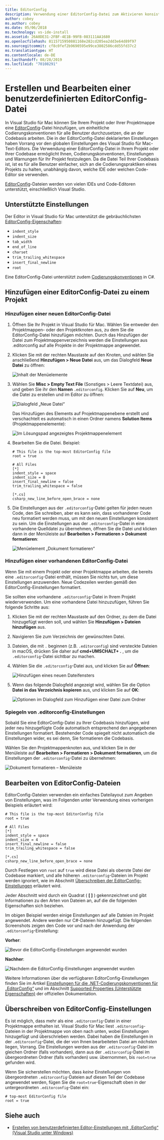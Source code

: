 ```yaml
---
title: EditorConfig
description: Verwendung einer EditorConfig-Datei zum Aktivieren konsistenter Codierungskonventionen für Projekte in Visual Studio für Mac.
author: cobey
ms.author: cobey
ms.date: 05/06/2018
ms.technology: vs-ide-install
ms.assetid: 26A0DE31-2FBF-4E1B-99FB-083111AA1680
ms.openlocfilehash: 8115715950881168e282cd205ea2dd3e64d89f97
ms.sourcegitcommit: cf8c0fef2b9690595e99ce3802586cdd55fd37c2
ms.translationtype: HT
ms.contentlocale: de-DE
ms.lasthandoff: 08/28/2019
ms.locfileid: "70108291"
---
```

# <a name="creating-and-editing-a-custom-editorconfig-file"></a>Erstellen und Bearbeiten einer benutzerdefinierten EditorConfig-Datei

In Visual Studio für Mac können Sie Ihrem Projekt oder Ihrer Projektmappe eine [EditorConfig](http://editorconfig.org/)-Datei hinzufügen, um einheitliche Codierungskonventionen für alle Benutzer durchzusetzen, die an der Codebasis arbeiten. Die in der EditorConfig-Datei deklarierten Einstellungen haben Vorrang vor den globalen Einstellungen des Visual Studio für Mac-Text-Editors. Die Verwendung einer EditorConfig-Datei in Ihrem Projekt oder Ihrer Codebase ermöglicht Ihnen, Codierungskonventionen, Einstellungen und Warnungen für Ihr Projekt festzulegen. Da die Datei Teil Ihrer Codebasis ist, ist es für alle Benutzer einfacher, sich an die Codierungspraktiken eines Projekts zu halten, unabhängig davon, welche IDE oder welchen Code-Editor sie verwenden.

[EditorConfig](http://editorconfig.org/)-Dateien werden von vielen IDEs und Code-Editoren unterstützt, einschließlich Visual Studio.

## <a name="supported-settings"></a>Unterstützte Einstellungen

Der Editor in Visual Studio für Mac unterstützt die gebräuchlichsten [EditorConfig-Eigenschaften](http://editorconfig.org/#supported-properties):

- `indent_style`
- `indent_size`
- `tab_width`
- `end_of_line`
- `charset`
- `trim_trailing_whitespace`
- `insert_final_newline`
- `root`

Eine EditorConfig-Datei unterstützt zudem [Codierungskonventionen](/visualstudio/ide/editorconfig-code-style-settings-reference) in C#.

## <a name="add-an-editorconfig-file-to-a-project"></a>Hinzufügen einer EditorConfig-Datei zu einem Projekt

### <a name="adding-a-new-editorconfig-file"></a>Hinzufügen einer neuen EditorConfig-Datei

1. Öffnen Sie Ihr Projekt in Visual Studio für Mac. Wählen Sie entweder den Projektmappen- oder den Projektknoten aus, zu dem Sie die EditorConfig-Datei hinzufügen möchten. Durch das Hinzufügen der Datei zum Projektmappenverzeichnis werden die Einstellungen aus .editorconfig auf alle Projekte in der Projektmappe angewendet.

2. Klicken Sie mit der rechten Maustaste auf den Knoten, und wählen Sie anschließend **Hinzufügen > Neue Datei** aus, um das Dialogfeld **Neue Datei** zu öffnen:

    ![Inhalt der Menüelemente](media/editorconfig-image0.png)

3. Wählen Sie **Misc > Empty Text File** (Sonstiges > Leere Textdatei) aus, und geben Sie ihr den **Namen** `.editorconfig`. Klicken Sie auf **Neu**, um die Datei zu erstellen und im Editor zu öffnen:

    ![Dialogfeld „Neue Datei“](media/editorconfig-image1.png)

    Das Hinzufügen des Elements auf Projektmappenebene erstellt und verschachtelt es automatisch in einen Ordner namens **Solution Items** (Projektmappenelemente):

    ![Im Lösungspad angezeigtes Projektmappenelement](media/editorconfig-image1a.png)

4. Bearbeiten Sie die Datei. Beispiel:

    ```EditorConfig
    # This file is the top-most EditorConfig file
    root = true

    # All Files
    [*]
    indent_style = space
    indent_size = 8
    insert_final_newline = false
    trim_trailing_whitespace = false

    [*.cs]
    csharp_new_line_before_open_brace = none
    ```

4. Die Einstellungen aus der `.editorconfig`-Datei gelten für jeden neuen Code, den Sie schreiben, aber es kann sein, dass vorhandener Code neu formatiert werden muss, um mit den neuen Einstellungen konsistent zu sein. Um die Einstellungen aus der `.editorconfig`-Datei in eine vorhandene Quelldatei zu übernehmen, öffnen Sie die Datei und klicken dann in der Menüleiste auf **Bearbeiten > Formatieren > Dokument formatieren**:

    ![Menüelement „Dokument formatieren“](media/editorconfig-image2.png)

### <a name="adding-an-existing-editorconfig-file"></a>Hinzufügen einer vorhandenen EditorConfig-Datei

Wenn Sie mit einem Projekt oder einer Projektmappe arbeiten, die bereits eine `.editorconfig`-Datei enthält, müssen Sie nichts tun, um diese Einstellungen anzuwenden. Neue Codezeilen werden gemäß den EditorConfig-Einstellungen formatiert.

Sie sollten eine vorhandene `.editorconfig`-Datei in Ihrem Projekt wiederverwenden. Um eine vorhandene Datei hinzuzufügen, führen Sie folgende Schritte aus:

1. Klicken Sie mit der rechten Maustaste auf den Ordner, zu dem die Datei hinzugefügt werden soll, und wählen Sie **Hinzufügen > Dateien hinzufügen** aus.

2. Navigieren Sie zum Verzeichnis der gewünschten Datei.

3. Dateien, die mit `.` beginnen (z.B. `.editorconfig`) sind versteckte Dateien in macOS, drücken Sie daher auf **cmd+UMSCHALT+ .** , um die `.editorconfig`-Datei sichtbar zu machen.

4. Wählen Sie die `.editorconfig`-Datei aus, und klicken Sie auf **Öffnen**:

    ![Hinzufügen eines neuen Dateifensters](media/editorconfig-image3b.png)

5. Wenn das folgende Dialogfeld angezeigt wird, wählen Sie die Option **Datei in das Verzeichnis kopieren** aus, und klicken Sie auf **OK**:

    ![Optionen im Dialogfeld zum Hinzufügen einer Datei zum Ordner](media/editorconfig-image3.png)

### <a name="reflecting-editorconfig-settings"></a>Spiegeln von .editorconfig-Einstellungen

Sobald Sie eine EditorConfig-Datei zu Ihrer Codebasis hinzufügen, wird jeder neu hinzugefügte Code automatisch entsprechend den angegebenen Einstellungen formatiert. Bestehender Code spiegelt nicht automatisch die Einstellungen wider, es sei denn, Sie formatieren die Codebasis.

Wählen Sie den Projektmappenknoten aus, und klicken Sie in der Menüleiste auf **Bearbeiten > Formatieren > Dokument formatieren**, um die Einstellungen der `.editorconfig`-Datei zu übernehmen:

![Dokument formatieren – Menüleiste](media/editorconfig-image3a.png)

## <a name="editing-an-editorconfig-file"></a>Bearbeiten von EditorConfig-Dateien

EditorConfig-Dateien verwenden ein einfaches Dateilayout zum Angeben von Einstellungen, was im Folgenden unter Verwendung eines vorherigen Beispiels erläutert wird:

```EditorConfig
# This file is the top-most EditorConfig file
root = true

# All Files
[*]
indent_style = space
indent_size = 4
insert_final_newline = false
trim_trailing_whitespace = false

[*.cs]
csharp_new_line_before_open_brace = none
```

Durch Festlegen von `root` auf `true` wird diese Datei als oberste Datei der Codebase markiert, und alle höheren `.editorconfig`-Dateien im Projekt werden ignoriert, wie im Abschnitt [Überschreiben der EditorConfig-Einstellungen](#override-editorconfig-settings) erläutert wird.

Jeder Abschnitt wird durch ein Quadrat ( **[ ]** ) gekennzeichnet und gibt Informationen zu den Arten von Dateien an, auf die die folgenden Eigenschaften sich beziehen.

Im obigen Beispiel werden einige Einstellungen auf alle Dateien im Projekt angewendet. Andere werden nur C#-Dateien hinzugefügt. Die folgenden Screenshots zeigen den Code vor und nach der Anwendung der `.editorconfig`-Einstellung:

**Vorher**:

![Bevor die EditorConfig-Einstellungen angewendet wurden](media/editorconfig-image4.png)

**Nachher**:

![Nachdem die EditorConfig-Einstellungen angewendet wurden](media/editorconfig-image5.png)

Weitere Informationen über die verfügbaren EditorConfig-Einstellungen finden Sie im Artikel [Einstellungen für die .NET-Codierungskonventionen für „EditorConfig“](/visualstudio/ide/editorconfig-code-style-settings-reference) und im Abschnitt [Supported Properties (Unterstützte Eigenschaften)](http://editorconfig.org/#supported-properties) der offiziellen Dokumentation.

## <a name="override-editorconfig-settings"></a>Überschreiben von EditorConfig-Einstellungen

Es ist möglich, dass mehr als eine `.editorconfig`-Datei in einer Projektmappe enthalten ist. Visual Studio für Mac liest `.editorconfig`-Dateien in der Projektmappe von oben nach unten, wobei Einstellungen hinzugefügt und überschrieben werden. Dabei haben die Einstellungen in der `.editorconfig`-Datei, die der von Ihnen bearbeiteten Datei am _nächsten_ liegen, Vorrang. Die Einstellungen werden aus der `.editorconfig`-Datei im gleichen Ordner (falls vorhanden), dann aus der `.editorconfig`-Datei im übergeordneten Ordner (falls vorhanden) usw. übernommen, bis `root=true` gefunden wird.

Wenn Sie sicherstellen möchten, dass _keine_ Einstellungen von übergeordneten `.editorconfig`-Dateien auf diesen Teil der Codebase angewendet werden, fügen Sie die `root=true`-Eigenschaft oben in der untergeordneten `.editorconfig`-Datei ein:

```EditorConfig
# top-most EditorConfig file
root = true
```

## <a name="see-also"></a>Siehe auch

- [Erstellen von benutzerdefinierten Editor-Einstellungen mit „EditorConfig“ (Visual Studio unter Windows)](/visualstudio/ide/create-portable-custom-editor-options)